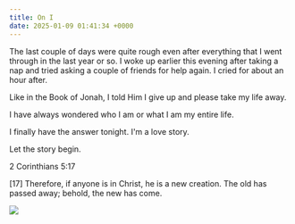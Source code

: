 ```yaml
---
title: On I
date: 2025-01-09 01:41:34 +0000
---
```


The last couple of days were quite rough even after everything that I went through in the last year or so. I woke up earlier this evening after taking a nap and tried asking a couple of friends for help again. I cried for about an hour after.

Like in the Book of Jonah, I told Him I give up and please take my life away.

I have always wondered who I am or what I am my entire life.

I finally have the answer tonight. I'm a love story.

Let the story begin.

2 Corinthians 5:17

[17] Therefore, if anyone is in Christ, he is a new creation. The old has passed away; behold, the new has come.

![](/XSCtEs4rMXg4SnRi.jpeg)